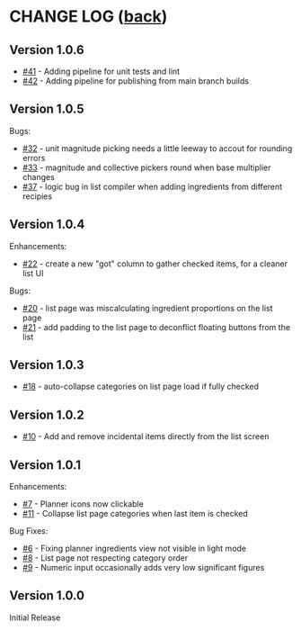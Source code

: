 # CHANGE LOG ([back](../README.md))

## Version 1.0.6

- [#41](https://github.com/benjamin-wright/meal-planner/issues/41) - Adding pipeline for unit tests and lint
- [#42](https://github.com/benjamin-wright/meal-planner/issues/42) - Adding pipeline for publishing from main branch builds

## Version 1.0.5

Bugs:

- [#32](https://github.com/benjamin-wright/meal-planner/issues/32) - unit magnitude picking needs a little leeway to accout for rounding errors
- [#33](https://github.com/benjamin-wright/meal-planner/issues/33) - magnitude and collective pickers round when base multiplier changes
- [#37](https://github.com/benjamin-wright/meal-planner/issues/37) - logic bug in list compiler when adding ingredients from different recipies

## Version 1.0.4

Enhancements:

- [#22](https://github.com/benjamin-wright/meal-planner/issues/22) - create a new "got" column to gather checked items, for a cleaner list UI

Bugs:

- [#20](https://github.com/benjamin-wright/meal-planner/issues/20) - list page was miscalculating ingredient proportions on the list page
- [#21](https://github.com/benjamin-wright/meal-planner/issues/21) - add padding to the list page to deconflict floating buttons from the list

## Version 1.0.3

- [#18](https://github.com/benjamin-wright/meal-planner/issues/18) - auto-collapse categories on list page load if fully checked

## Version 1.0.2

- [#10](https://github.com/benjamin-wright/meal-planner/issues/10) - Add and remove incidental items directly from the list screen

## Version 1.0.1

Enhancements:
- [#7](https://github.com/benjamin-wright/meal-planner/issues/7) - Planner icons now clickable
- [#11](https://github.com/benjamin-wright/meal-planner/issues/11) - Collapse list page categories when last item is checked

Bug Fixes:
- [#6](https://github.com/benjamin-wright/meal-planner/issues/6) - Fixing planner ingredients view not visible in light mode
- [#8](https://github.com/benjamin-wright/meal-planner/issues/8) - List page not respecting category order
- [#9](https://github.com/benjamin-wright/meal-planner/issues/9) - Numeric input occasionally adds very low significant figures

## Version 1.0.0

Initial Release